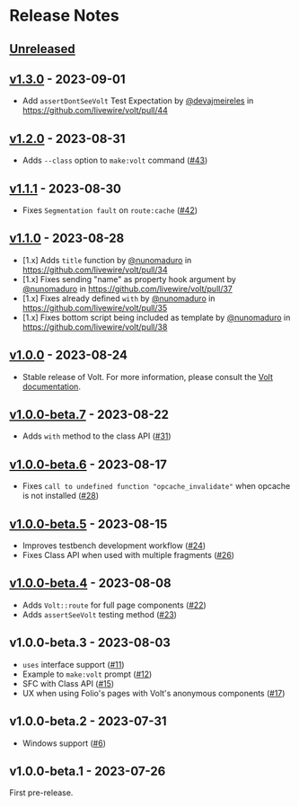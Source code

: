 # Release Notes

## [Unreleased](https://github.com/livewire/volt/compare/v1.3.0...main)

## [v1.3.0](https://github.com/livewire/volt/compare/v1.2.0...v1.3.0) - 2023-09-01

- Add `assertDontSeeVolt` Test Expectation by [@devajmeireles](https://github.com/devajmeireles) in https://github.com/livewire/volt/pull/44

## [v1.2.0](https://github.com/livewire/volt/compare/v1.1.1...v1.2.0) - 2023-08-31

- Adds `--class` option to `make:volt` command ([#43](https://github.com/livewire/volt/pull/43))

## [v1.1.1](https://github.com/livewire/volt/compare/v1.1.0...v1.1.1) - 2023-08-30

- Fixes `Segmentation fault` on `route:cache` ([#42](https://github.com/livewire/volt/pull/42))

## [v1.1.0](https://github.com/livewire/volt/compare/v1.0.0...v1.1.0) - 2023-08-28

- [1.x] Adds `title` function by [@nunomaduro](https://github.com/nunomaduro) in https://github.com/livewire/volt/pull/34
- [1.x] Fixes sending "name" as property hook argument by [@nunomaduro](https://github.com/nunomaduro) in https://github.com/livewire/volt/pull/37
- [1.x] Fixes already defined `with` by [@nunomaduro](https://github.com/nunomaduro) in https://github.com/livewire/volt/pull/35
- [1.x] Fixes bottom script being included as template by [@nunomaduro](https://github.com/nunomaduro) in https://github.com/livewire/volt/pull/38

## [v1.0.0](https://github.com/livewire/volt/compare/v1.0.0-beta.7...v1.0.0) - 2023-08-24

- Stable release of Volt. For more information, please consult the [Volt documentation](https://livewire.laravel.com/docs/volt).

## [v1.0.0-beta.7](https://github.com/livewire/volt/compare/v1.0.0-beta.6...v1.0.0-beta.7) - 2023-08-22

- Adds `with` method to the class API ([#31](https://github.com/livewire/volt/pull/31))

## [v1.0.0-beta.6](https://github.com/livewire/volt/compare/v1.0.0-beta.5...v1.0.0-beta.6) - 2023-08-17

- Fixes `call to undefined function "opcache_invalidate"` when opcache is not installed ([#28](https://github.com/livewire/volt/pull/28))

## [v1.0.0-beta.5](https://github.com/livewire/volt/compare/v1.0.0-beta.4...v1.0.0-beta.5) - 2023-08-15

- Improves testbench development workflow ([#24](https://github.com/livewire/volt/pull/24))
- Fixes Class API when used with multiple fragments ([#26](https://github.com/livewire/volt/pull/26))

## [v1.0.0-beta.4](https://github.com/livewire/volt/compare/v1.0.0-beta.3...v1.0.0-beta.4) - 2023-08-08

- Adds `Volt::route` for full page components ([#22](https://github.com/livewire/volt/pull/22))
- Adds `assertSeeVolt` testing method ([#23](https://github.com/livewire/volt/pull/23))

## v1.0.0-beta.3 - 2023-08-03

- `uses` interface support ([#11](https://github.com/livewire/volt/pull/11))
- Example to `make:volt` prompt ([#12](https://github.com/livewire/volt/pull/12))
- SFC with Class API ([#15](https://github.com/livewire/volt/pull/15))
- UX when using Folio's pages with Volt's anonymous components ([#17](https://github.com/livewire/volt/pull/17))

## v1.0.0-beta.2 - 2023-07-31

- Windows support ([#6](https://github.com/livewire/volt/pull/6))

## v1.0.0-beta.1 - 2023-07-26

First pre-release.
